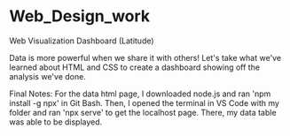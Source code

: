 # Web_Design_work

Web Visualization Dashboard (Latitude)

Data is more powerful when we share it with others! Let's take what we've learned about HTML and CSS to create a dashboard showing off the analysis we've done.

Final Notes:
For the data html page, I downloaded node.js and ran 'npm install -g npx' in Git Bash. Then, I opened the terminal in VS Code with my folder and ran 'npx serve' to get the localhost page. There, my data table was able to be displayed.
